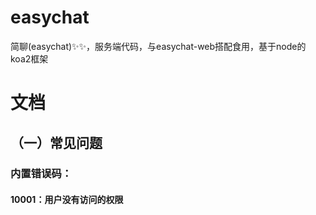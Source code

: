 # easychat
简聊(easychat)✨✨，服务端代码，与easychat-web搭配食用，基于node的koa2框架

# 文档

## （一）常见问题

### 内置错误码：

#### 10001：用户没有访问的权限


